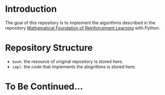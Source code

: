 # Introduction

The goal of this repository is to implement the algorithms described in the repository [Mathematical Foundation of Reinforcement Learning](https://github.com/MathFoundationRL/Book-Mathematical-Foundation-of-Reinforcement-Learning) with Python.

# Repository Structure

- `book`: the resource of original repository is stored here.
- `impl`: the code that implements the alogrithms is stored here.

# To Be Continued...